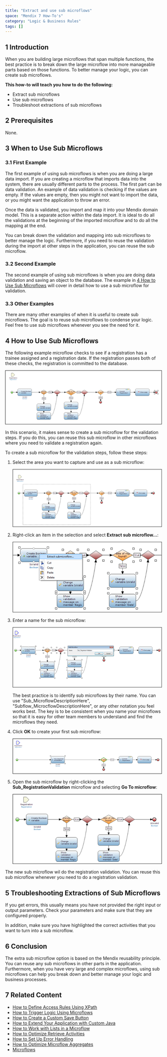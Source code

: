 ```yaml
---
title: "Extract and use sub microflows"
space: "Mendix 7 How-To's"
category: "Logic & Business Rules"
tags: []
---
```


## 1 Introduction

When you are building large microflows that span multiple functions, the best practice is to break down the large microflow into more manageable parts based on those functions. To better manage your logic, you can create sub microflows. 

**This how-to will teach you how to do the following:**

* Extract sub microflows
* Use sub microflows
* Troubleshoot extractions of sub microflows

## 2 Prerequisites

None.

## 3 When to Use Sub Microflows

### 3.1 First Example

The first example of using sub microflows is when you are doing a large data import. If you are creating a microflow that imports data into the system, there are usually different parts to the process. The first part can be data validation. An example of data validation is checking if the values are empty. If the values are empty, then you might not want to import the data, or you might want the application to throw an error.

Once the data is validated, you import and map it into your Mendix domain model. This is a separate action within the data import. It is ideal to do all the validations at the beginning of the imported microflow and to do all the mapping at the end.

You can break down the validation and mapping into sub microflows to better manage the logic. Furthermore, if you need to reuse the validation during the import at other steps in the application, you can reuse the sub microflow.

### 3.2 Second Example

The second example of using sub microflows is when you are doing data validation and saving an object to the database. The example in [4 How to Use Sub Microflows](#HowtoUseSubMicroflows) will cover in detail how to use a sub microflow for validation.

### 3.3 Other Examples

There are many other examples of when it is useful to create sub microflows. The goal is to reuse sub microflows to condense your logic. Feel free to use sub microflows whenever you see the need for it.

## 4 How to Use Sub Microflows<a name="HowtoUseSubMicroflows"></a>

The following example microflow checks to see if a registration has a trainee assigned and a registration date. If the registration passes both of these checks, the registration is committed to the database.

![](attachments/18448683/18581021.png)

In this scenario, it makes sense to create a sub microflow for the validation steps. If you do this, you can reuse this sub microflow in other microflows where you need to validate a registration again.

To create a sub microflow for the validation steps, follow these steps:

1. Select the area you want to capture and use as a sub microflow:

    ![](attachments/18448683/18581020.png)

2. Right-click an item in the selection and select **Extract sub microflow...**:

    ![](attachments/18448683/18581018.png)

3. Enter a name for the sub microflow:

    ![](attachments/18448683/18581017.png)

    <div class="alert alert-warning">

    The best practice is to identify sub microflows by their name. You can use "Sub_MicroflowDescriptionHere", "Subflow_MicrocflowDescriptionHere", or any other notation you feel works best. The key is to be consistent when you name your microflows so that it is easy for other team members to understand and find the microflows they need.

    </div>
4. Click **OK** to create your first sub microflow:

    ![](attachments/18448683/18581016.png)

5. Open the sub microflow by right-clicking the **Sub_RegistrationValidation** microflow and selecting **Go To microflow**:

    ![](attachments/18448683/18581015.png)

The new sub microflow wil do the registration validation. You can reuse this sub microflow whenever you need to do a registration validation. 

## 5 Troubleshooting Extractions of Sub Microflows

If you get errors, this usually means you have not provided the right input or output parameters. Check your parameters and make sure that they are configured properly. 

In addition, make sure you have highlighted the correct activities that you want to turn into a sub microflow.

## 6 Conclusion

The extra sub microflow option is based on the Mendix reusability principle. You can reuse any sub microflows in other parts in the application. Furthermore, when you have very large and complex microflows, using sub microflows can help you break down and better manage your logic and business processes. 

## 7 Related Content

* [How to Define Access Rules Using XPath](define-access-rules-using-xpath)
* [How to Trigger Logic Using Microflows](triggering-logic-using-microflows)
* [How to Create a Custom Save Button](create-a-custom-save-button)
* [How to Extend Your Application with Custom Java](extending-your-application-with-custom-java)
* [How to Work with Lists in a Microflow](working-with-lists-in-a-microflow)
* [How to Optimize Retrieve Activities](optimizing-retrieve-activities)
* [How to Set Up Error Handling](set-up-error-handling)
* [How to Optimize Microflow Aggregates](optimizing-microflow-aggregates)
* [Microflows](/refguide/microflows)